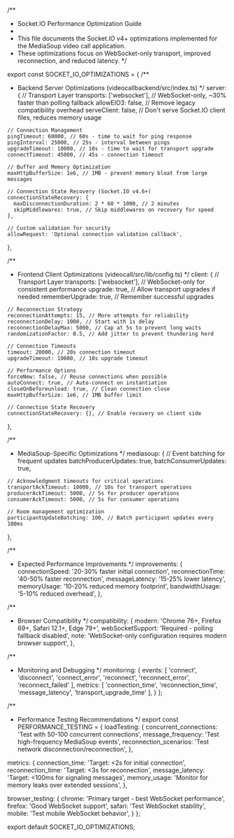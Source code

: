 /**
 * Socket.IO Performance Optimization Guide
 * 
 * This file documents the Socket.IO v4+ optimizations implemented for the MediaSoup video call application.
 * These optimizations focus on WebSocket-only transport, improved reconnection, and reduced latency.
 */

export const SOCKET_IO_OPTIMIZATIONS = {
  /**
   * Backend Server Optimizations (videocallbackend/src/index.ts)
   */
  server: {
    // Transport Layer
    transports: ['websocket'], // WebSocket-only, ~30% faster than polling fallback
    allowEIO3: false, // Remove legacy compatibility overhead
    serveClient: false, // Don't serve Socket.IO client files, reduces memory usage

    // Connection Management
    pingTimeout: 60000, // 60s - time to wait for ping response
    pingInterval: 25000, // 25s - interval between pings
    upgradeTimeout: 10000, // 10s - time to wait for transport upgrade
    connectTimeout: 45000, // 45s - connection timeout

    // Buffer and Memory Optimization
    maxHttpBufferSize: 1e6, // 1MB - prevent memory bloat from large messages

    // Connection State Recovery (Socket.IO v4.6+)
    connectionStateRecovery: {
      maxDisconnectionDuration: 2 * 60 * 1000, // 2 minutes
      skipMiddlewares: true, // Skip middlewares on recovery for speed
    },

    // Custom validation for security
    allowRequest: 'Optional connection validation callback',
  },

  /**
   * Frontend Client Optimizations (videocall/src/lib/config.ts)
   */
  client: {
    // Transport Layer
    transports: ['websocket'], // WebSocket-only for consistent performance
    upgrade: true, // Allow transport upgrades if needed
    rememberUpgrade: true, // Remember successful upgrades

    // Reconnection Strategy
    reconnectionAttempts: 15, // More attempts for reliability
    reconnectionDelay: 1000, // Start with 1s delay
    reconnectionDelayMax: 5000, // Cap at 5s to prevent long waits
    randomizationFactor: 0.5, // Add jitter to prevent thundering herd

    // Connection Timeouts
    timeout: 20000, // 20s connection timeout
    upgradeTimeout: 10000, // 10s upgrade timeout

    // Performance Options
    forceNew: false, // Reuse connections when possible
    autoConnect: true, // Auto-connect on instantiation
    closeOnBeforeunload: true, // Clean connection close
    maxHttpBufferSize: 1e6, // 1MB buffer limit

    // Connection State Recovery
    connectionStateRecovery: {}, // Enable recovery on client side
  },

  /**
   * MediaSoup-Specific Optimizations
   */
  mediasoup: {
    // Event batching for frequent updates
    batchProducerUpdates: true,
    batchConsumerUpdates: true,
    
    // Acknowledgment timeouts for critical operations
    transportAckTimeout: 10000, // 10s for transport operations
    producerAckTimeout: 5000, // 5s for producer operations
    consumerAckTimeout: 5000, // 5s for consumer operations
    
    // Room management optimization
    participantUpdateBatching: 100, // Batch participant updates every 100ms
  },

  /**
   * Expected Performance Improvements
   */
  improvements: {
    connectionSpeed: '20-30% faster initial connection',
    reconnectionTime: '40-50% faster reconnection',
    messageLatency: '15-25% lower latency',
    memoryUsage: '10-20% reduced memory footprint',
    bandwidthUsage: '5-10% reduced overhead',
  },

  /**
   * Browser Compatibility
   */
  compatibility: {
    modern: 'Chrome 76+, Firefox 69+, Safari 12.1+, Edge 79+',
    webSocketSupport: 'Required - polling fallback disabled',
    note: 'WebSocket-only configuration requires modern browser support',
  },

  /**
   * Monitoring and Debugging
   */
  monitoring: {
    events: [
      'connect',
      'disconnect', 
      'connect_error',
      'reconnect',
      'reconnect_error',
      'reconnect_failed'
    ],
    metrics: [
      'connection_time',
      'reconnection_time', 
      'message_latency',
      'transport_upgrade_time'
    ],
  }
};

/**
 * Performance Testing Recommendations
 */
export const PERFORMANCE_TESTING = {
  loadTesting: {
    concurrent_connections: 'Test with 50-100 concurrent connections',
    message_frequency: 'Test high-frequency MediaSoup events',
    reconnection_scenarios: 'Test network disconnection/reconnection',
  },
  
  metrics: {
    connection_time: 'Target: <2s for initial connection',
    reconnection_time: 'Target: <3s for reconnection', 
    message_latency: 'Target: <100ms for signaling messages',
    memory_usage: 'Monitor for memory leaks over extended sessions',
  },

  browser_testing: {
    chrome: 'Primary target - best WebSocket performance',
    firefox: 'Good WebSocket support',
    safari: 'Test WebSocket stability',
    mobile: 'Test mobile WebSocket behavior',
  }
};

export default SOCKET_IO_OPTIMIZATIONS;